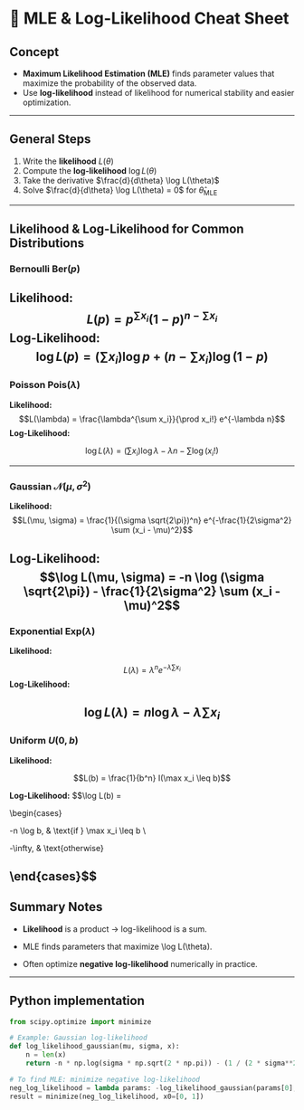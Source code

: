 # **📜 MLE & Log-Likelihood Cheat Sheet**

## **Concept**

- **Maximum Likelihood Estimation (MLE)** finds parameter values that maximize the probability of the observed data.
- Use **log-likelihood** instead of likelihood for numerical stability and easier optimization.

---

## **General Steps**

1. Write the **likelihood** $L(\theta)$
2. Compute the **log-likelihood** $\log L(\theta)$
3. Take the derivative $\frac{d}{d\theta} \log L(\theta)$
4. Solve $\frac{d}{d\theta} \log L(\theta) = 0$ for $\hat{\theta}_{\text{MLE}}$

---

## **Likelihood & Log-Likelihood for Common Distributions**

### **Bernoulli** $\text{Ber}(p)$

**Likelihood:**
$$L(p) = p^{\sum x_i}(1-p)^{n-\sum x_i}$$
**Log-Likelihood:**
$$\log L(p) = \left( \sum x_i \right) \log p + \left( n - \sum x_i \right) \log(1 - p)$$
---

### **Poisson** $\text{Pois}(\lambda)$
**Likelihood:**
$$L(\lambda) = \frac{\lambda^{\sum x_i}}{\prod x_i!} e^{-\lambda n}$$
**Log-Likelihood:**

$$\log L(\lambda) = \left( \sum x_i \right) \log \lambda - \lambda n - \sum \log (x_i!)$$

---
### **Gaussian** $\mathcal{N}(\mu, \sigma^2)$

**Likelihood:**
$$L(\mu, \sigma) = \frac{1}{(\sigma \sqrt{2\pi})^n} e^{-\frac{1}{2\sigma^2} \sum (x_i - \mu)^2}$$

**Log-Likelihood:**
$$\log L(\mu, \sigma) = -n \log (\sigma \sqrt{2\pi}) - \frac{1}{2\sigma^2} \sum (x_i - \mu)^2$$
---
### **Exponential** $\text{Exp}(\lambda)$
**Likelihood:**

$$L(\lambda) = \lambda^n e^{-\lambda \sum x_i}$$
**Log-Likelihood:**

$$\log L(\lambda) = n \log \lambda - \lambda \sum x_i$$
---
### **Uniform** $U(0, b)$

**Likelihood:**

$$L(b) = \frac{1}{b^n} I(\max x_i \leq b)$$

**Log-Likelihood:**
$$\log L(b) =

\begin{cases}

-n \log b, & \text{if } \max x_i \leq b \

-\infty, & \text{otherwise}

\end{cases}$$
---

## **Summary Notes**

- **Likelihood** is a product → log-likelihood is a sum.
    
- MLE finds parameters that maximize \log L(\theta).
    
- Often optimize **negative log-likelihood** numerically in practice.
    

---

## **Python implementation**

```python
from scipy.optimize import minimize

# Example: Gaussian log-likelihood
def log_likelihood_gaussian(mu, sigma, x):
    n = len(x)
    return -n * np.log(sigma * np.sqrt(2 * np.pi)) - (1 / (2 * sigma**2)) * np.sum((x - mu)**2)

# To find MLE: minimize negative log-likelihood
neg_log_likelihood = lambda params: -log_likelihood_gaussian(params[0], params[1], x_data)
result = minimize(neg_log_likelihood, x0=[0, 1])
```
